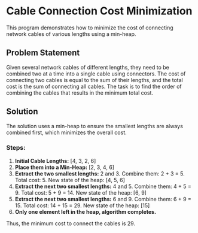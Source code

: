 # Cable Connection Cost Minimization

This program demonstrates how to minimize the cost of connecting network cables of various lengths using a min-heap.

## Problem Statement

Given several network cables of different lengths, they need to be combined two at a time into a single cable using connectors. The cost of connecting two cables is equal to the sum of their lengths, and the total cost is the sum of connecting all cables. The task is to find the order of combining the cables that results in the minimum total cost.

## Solution

The solution uses a min-heap to ensure the smallest lengths are always combined first, which minimizes the overall cost.

### Steps:

1. **Initial Cable Lengths:** [4, 3, 2, 6]
2. **Place them into a Min-Heap:** [2, 3, 4, 6]
3. **Extract the two smallest lengths:** 2 and 3. Combine them: 2 + 3 = 5. Total cost: 5. New state of the heap: [4, 5, 6]
4. **Extract the next two smallest lengths:** 4 and 5. Combine them: 4 + 5 = 9. Total cost: 5 + 9 = 14. New state of the heap: [6, 9]
5. **Extract the next two smallest lengths:** 6 and 9. Combine them: 6 + 9 = 15. Total cost: 14 + 15 = 29. New state of the heap: [15]
6. **Only one element left in the heap, algorithm completes.**

Thus, the minimum cost to connect the cables is 29.



